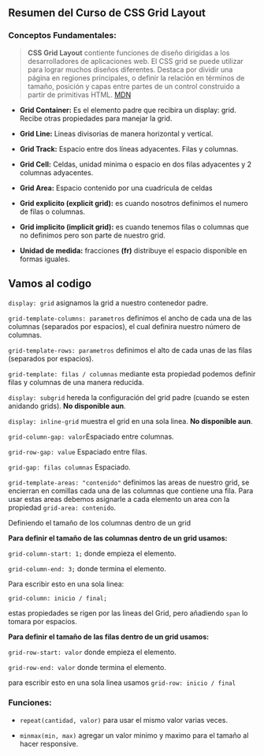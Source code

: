 ## Resumen del Curso de CSS Grid Layout

### Conceptos Fundamentales:
>**CSS Grid Layout** contiente funciones de diseño dirigidas a los desarrolladores de aplicaciones web. El CSS grid se puede utilizar para lograr muchos diseños diferentes. Destaca por dividir una página en regiones principales, o definir la relación en términos de tamaño, posición y capas entre partes de un control construido a partir de primitivas HTML.
[MDN](https://developer.mozilla.org/es/docs/Web/CSS/CSS_Grid_Layout)

* **Grid Container:** Es el elemento padre que recibira un display: grid. Recibe otras propiedades para manejar la grid.

* **Grid Line:** Lineas divisorias de manera horizontal y vertical.

* **Grid Track:** Espacio entre dos líneas adyacentes. Filas y columnas.

* **Grid Cell:** Celdas, unidad minima o espacio en dos filas adyacentes y 2 columnas adyacentes.

* **Grid Area:** Espacio contenido por una cuadrícula de celdas

* **Grid explicito (explicit grid):** es cuando nosotros definimos el numero de filas o columnas.

* **Grid implicito (implicit grid):** es cuando tenemos filas o columnas que no definimos pero son parte de nuestro grid.

* **Unidad de medida:** fracciones **(fr)** distribuye el espacio disponible en formas iguales.

## Vamos al codigo

`display: grid` asignamos la grid a nuestro contenedor padre.

`grid-template-columns: parametros` definimos el ancho de cada una de las columnas (separados por espacios), el cual definira nuestro número de columnas.

`grid-template-rows: parametros` definimos el alto de cada unas de las filas (separados por espacios).

`grid-template: filas / columnas` mediante esta propiedad podemos definir filas y columnas de una manera reducida.

`display: subgrid` hereda la configuración del grid padre (cuando se esten anidando grids).
**No disponible aun**.

`display: inline-grid` muestra el grid en una sola linea. **No disponible aun**.

`grid-column-gap: valor`Espaciado entre columnas.

`grid-row-gap: value` Espaciado entre filas.

`grid-gap: filas columnas` Espaciado.

`grid-template-areas: "contenido"` definimos las areas de nuestro grid, se encierran en comillas cada una de las columnas que contiene una fila. Para usar estas areas debemos asignarle a cada elemento un area con la propiedad `grid-area: contenido`.

Definiendo el tamaño de los columnas dentro de un grid

**Para definir el tamaño de las columnas dentro de un grid usamos:**

`grid-column-start: 1;` donde empieza el elemento.

`grid-column-end: 3;` donde termina el elemento.

Para escribir esto en una sola linea:

`grid-column: inicio / final;`

estas propiedades se rigen por las lineas del Grid, pero añadiendo `span` lo tomara por espacios.

**Para definir el tamaño de las filas dentro de un grid usamos:**

`grid-row-start: valor` donde empieza el elemento.

`grid-row-end: valor` donde termina el elemento.

para escribir esto en una sola linea usamos `grid-row: inicio / final`

### Funciones:

* `repeat(cantidad, valor)` para usar el mismo valor varias veces.  

* `minmax(min, max)` agregar un valor minimo y maximo para el tamaño al hacer responsive.
